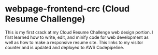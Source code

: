 # webpage-frontend-crc (Cloud Resume Challenge)

This is my first crack at my Cloud Resume Challenge web design portion. I first learned how to write, edit, and minify code for web development as well as how to make a responsive resume site. This links to my visitor counter and is updated and deployed to AWS Codepipeline.